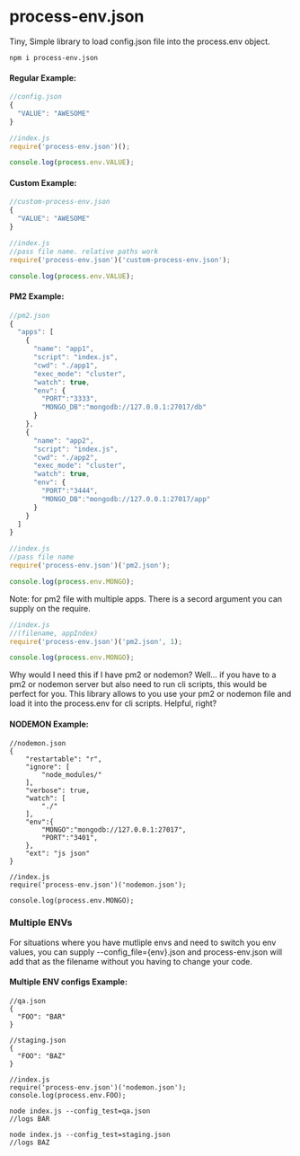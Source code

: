 # process-env.json

Tiny, Simple library to load config.json file into the process.env object.

```
npm i process-env.json
```

#### Regular Example:
```javascript
//config.json
{
  "VALUE": "AWESOME"
}
```

```javascript
//index.js
require('process-env.json')();

console.log(process.env.VALUE);
```

#### Custom Example:
```javascript
//custom-process-env.json
{
  "VALUE": "AWESOME"
}
```

```javascript
//index.js
//pass file name. relative paths work
require('process-env.json')('custom-process-env.json');

console.log(process.env.VALUE);
```

#### PM2 Example:
```javascript
//pm2.json
{
  "apps": [
    {
      "name": "app1",
      "script": "index.js",
      "cwd": "./app1",
      "exec_mode": "cluster",
      "watch": true,
      "env": {
        "PORT":"3333",
        "MONGO_DB":"mongodb://127.0.0.1:27017/db"
      }
    },
    {
      "name": "app2",
      "script": "index.js",
      "cwd": "./app2",
      "exec_mode": "cluster",
      "watch": true,
      "env": {
        "PORT":"3444",
        "MONGO_DB":"mongodb://127.0.0.1:27017/app"
      }
    }
  ]
}
```

```javascript
//index.js
//pass file name
require('process-env.json')('pm2.json');

console.log(process.env.MONGO);
```

Note: for pm2 file with multiple apps. There is a secord argument you can supply on the require.

```javascript
//index.js
//(filename, appIndex)
require('process-env.json')('pm2.json', 1);

console.log(process.env.MONGO);
```


Why would I need this if I have pm2 or nodemon? Well... if you have to a pm2 or nodemon server but also need to run cli scripts, this would be perfect for you. This library allows to you use your pm2 or nodemon file and load it into the process.env for cli scripts. Helpful, right?

#### NODEMON Example:
```
//nodemon.json
{
	"restartable": "r",
	"ignore": [
		"node_modules/"
	],
	"verbose": true,
	"watch": [
		"./"
	],
	"env":{
		"MONGO":"mongodb://127.0.0.1:27017",
		"PORT":"3401",
	},
	"ext": "js json"
}
```

```
//index.js
require('process-env.json')('nodemon.json');

console.log(process.env.MONGO);
```

### Multiple ENVs

For situations where you have mutliple envs and need to switch you env values, you can supply --config_file={env}.json and process-env.json will add that as the filename without you having to change your code.

#### Multiple ENV configs Example:
```
//qa.json
{
  "FOO": "BAR"
}
```

```
//staging.json
{
  "FOO": "BAZ"
}
```

```
//index.js
require('process-env.json')('nodemon.json');
console.log(process.env.FOO);
```

```
node index.js --config_test=qa.json
//logs BAR

node index.js --config_test=staging.json
//logs BAZ
```
